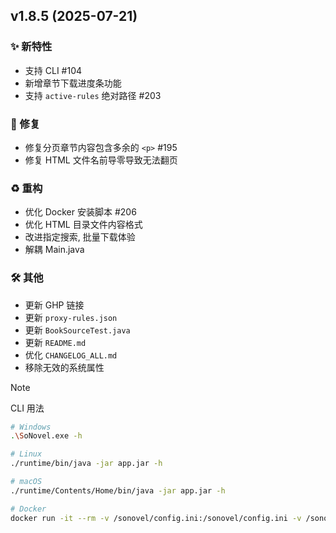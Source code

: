 ## v1.8.5 (2025-07-21)

### ✨ 新特性

- 支持 CLI #104
- 新增章节下载进度条功能
- 支持 `active-rules` 绝对路径 #203

### 🐛 修复

- 修复分页章节内容包含多余的 `<p>` #195
- 修复 HTML 文件名前导零导致无法翻页

### ♻️ 重构

- 优化 Docker 安装脚本 #206
- 优化 HTML 目录文件内容格式
- 改进指定搜索, 批量下载体验
- 解耦 Main.java

### 🛠️ 其他

- 更新 GHP 链接
- 更新 `proxy-rules.json`
- 更新 `BookSourceTest.java`
- 更新 `README.md`
- 优化 `CHANGELOG_ALL.md`
- 移除无效的系统属性

> [!NOTE]
>
> CLI 用法
>
> ```bash
> # Windows
> .\SoNovel.exe -h
> 
> # Linux
> ./runtime/bin/java -jar app.jar -h
> 
> # macOS
> ./runtime/Contents/Home/bin/java -jar app.jar -h
> 
> # Docker
> docker run -it --rm -v /sonovel/config.ini:/sonovel/config.ini -v /sonovel/downloads:/sonovel/downloads -v /sonovel/rules:/sonovel/rules sonovel:v1.8.5 -h
> ```
